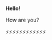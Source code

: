 ### 
**Hello!**

How are you?

⚡⚡⚡⚡⚡⚡⚡⚡⚡⚡⚡⚡

<!--
**garethdavies2086/garethdavies2086** is a ✨ _special_ ✨ repository because its `README.md` (this file) appears on your GitHub profile.

Here are some ideas to get you started:

- 🔭 I’m currently working on ...
- 🌱 I’m currently learning ...
- 👯 I’m looking to collaborate on ...
- 🤔 I’m looking for help with ...
- 💬 Ask me about ...
- 📫 How to reach me: ...
- 😄 Pronouns: ...
- ⚡ Fun fact: ...


-->
